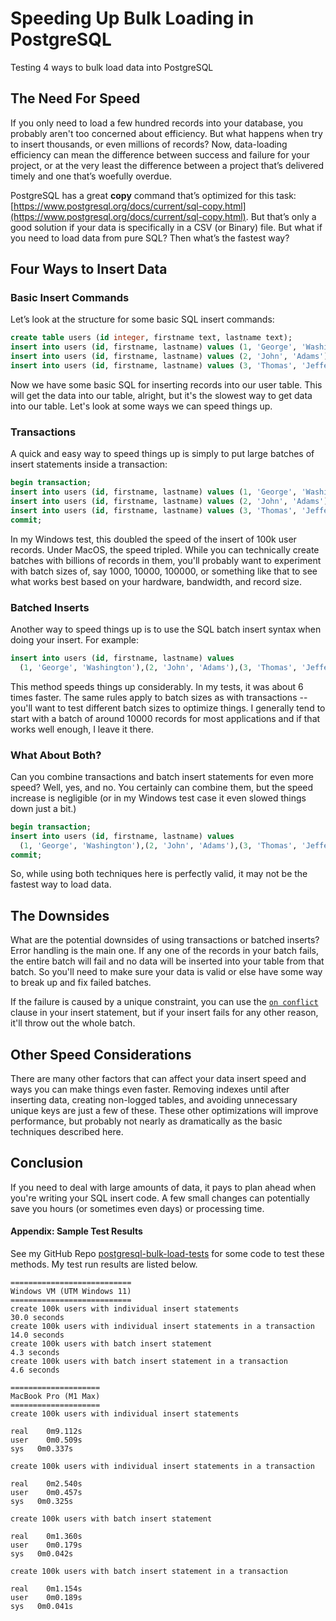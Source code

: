 # Speeding Up Bulk Loading in PostgreSQL
Testing 4 ways to bulk load data into PostgreSQL

## The Need For Speed
If you only need to load a few hundred records into your database, you probably aren't too concerned about efficiency.  But what happens when try to insert thousands, or even millions of records?  Now, data-loading efficiency can mean the difference between success and failure for your project, or at the very least the difference between a project that’s delivered timely and one that’s woefully overdue.

PostgreSQL has a great **copy** command that’s optimized for this task: [https://www.postgresql.org/docs/current/sql-copy.html](https://www.postgresql.org/docs/current/sql-copy.html).  But that’s only a good solution if your data is specifically in a CSV (or Binary) file.  But what if you need to load data from pure SQL? Then what’s the fastest way?

## Four Ways to Insert Data

### Basic Insert Commands

Let’s look at the structure for some basic SQL insert commands:

```sql
create table users (id integer, firstname text, lastname text);
insert into users (id, firstname, lastname) values (1, 'George', 'Washington');
insert into users (id, firstname, lastname) values (2, 'John', 'Adams');
insert into users (id, firstname, lastname) values (3, 'Thomas', 'Jefferson');
```

Now we have some basic SQL for inserting records into our user table. This will get the data into our table, alright, but it's the slowest way to get data into our table.  Let's look at some ways we can speed things up.

### Transactions

A quick and easy way to speed things up is simply to put large batches of insert statements inside a transaction:

```sql
begin transaction;
insert into users (id, firstname, lastname) values (1, 'George', 'Washington');
insert into users (id, firstname, lastname) values (2, 'John', 'Adams');
insert into users (id, firstname, lastname) values (3, 'Thomas', 'Jefferson');
commit;
```

In my Windows test, this doubled the speed of the insert of 100k user records.  Under MacOS, the speed tripled.  While you can technically create batches with billions of records in them, you'll probably want to experiment with batch sizes of, say 1000, 10000, 100000, or something like that to see what works best based on your hardware, bandwidth, and record size.

### Batched Inserts

Another way to speed things up is to use the SQL batch insert syntax when doing your insert.  For example:

```sql
insert into users (id, firstname, lastname) values 
  (1, 'George', 'Washington'),(2, 'John', 'Adams'),(3, 'Thomas', 'Jefferson');
```

This method speeds things up considerably.  In my tests, it was about 6 times faster.  The same rules apply to batch sizes as with transactions -- you'll want to test different batch sizes to optimize things.  I generally tend to start with a batch of around 10000 records for most applications and if that works well enough, I leave it there.

### What About Both?

Can you combine transactions and batch insert statements for even more speed?  Well, yes, and no.  You certainly can combine them, but the speed increase is negligible (or in my Windows test case it even slowed things down just a bit.)

```sql
begin transaction;
insert into users (id, firstname, lastname) values 
  (1, 'George', 'Washington'),(2, 'John', 'Adams'),(3, 'Thomas', 'Jefferson');
commit;
```

So, while using both techniques here is perfectly valid, it may not be the fastest way to load data.

## The Downsides

What are the potential downsides of using transactions or batched inserts?  Error handling is the main one.  If any one of the records in your batch fails, the entire batch will fail and no data will be inserted into your table from that batch.  So you'll need to make sure your data is valid or else have some way to break up and fix failed batches.

If the failure is caused by a unique constraint, you can use the [`on conflict`](https://www.postgresql.org/docs/current/sql-insert.html#SQL-ON-CONFLICT) clause in your insert statement, but if your insert fails for any other reason, it'll throw out the whole batch.

## Other Speed Considerations

There are many other factors that can affect your data insert speed and ways you can make things even faster.  Removing indexes until after inserting data, creating non-logged tables, and avoiding unnecessary unique keys are just a few of these.  These other optimizations will improve performance, but probably not nearly as dramatically as the basic techniques described here.

## Conclusion

If you need to deal with large amounts of data, it pays to plan ahead when you're writing your SQL insert code.  A few small changes can potentially save you hours (or sometimes even days) or processing time.

#### Appendix: Sample Test Results

See my GitHub Repo [postgresql-bulk-load-tests](https://github.com/burggraf/postgresql-bulk-load-tests) for some code to test these methods.  My test run results are listed below.

```
===========================
Windows VM (UTM Windows 11)
===========================
create 100k users with individual insert statements
30.0 seconds
create 100k users with individual insert statements in a transaction
14.0 seconds
create 100k users with batch insert statement
4.3 seconds
create 100k users with batch insert statement in a transaction
4.6 seconds

====================
MacBook Pro (M1 Max)
====================
create 100k users with individual insert statements

real	0m9.112s
user	0m0.509s
sys   0m0.337s

create 100k users with individual insert statements in a transaction

real	0m2.540s
user	0m0.457s
sys   0m0.325s

create 100k users with batch insert statement

real	0m1.360s
user	0m0.179s
sys   0m0.042s

create 100k users with batch insert statement in a transaction

real	0m1.154s
user	0m0.189s
sys   0m0.041s
```
